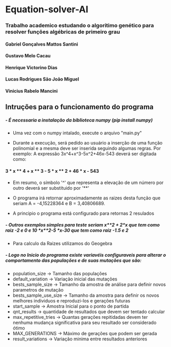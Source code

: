 # Equation-solver-AI

### Trabalho academico estudando o algoritimo genético para resolver funções algébricas de primeiro grau

#### Gabriel Gonçalves Mattos Santini
#### Gustavo Melo Cacau
#### Henrique Victorino Dias
#### Lucas Rodrigues São João Miguel
#### Vinicius Rabelo Mancini


## Intruções para o funcionamento do programa

##### - É necessaria a instalação da biblioteca numpy (pip install numpy)
	
- Uma vez com o numpy intalado, execute o arquivo "main.py"
 
- Durante a execução, será pedido ao usuário a inserção de uma função polinomial e a mesma deve ser inserida seguindo algumas regras. Por exemplo:
		A expressão 3x^4+x^3-5x^2+46x-543 deverá ser digitada como: 
		
#### 				3 * x \*\* 4 + x ** 3 - 5 * x \*\* 2 + 46 * x - 543
			
- Em resumo, o símbolo '^' que representa a elevação de um número por outro deverá ser substituido por '**'

- O programa irá retornar aproximadamente as raizes desta função que seriam A = -4,15228364 e B = 3,40806689.
- A principio o programa está configurado para retornas 2 resulados 
##### - Outros exemplos simples para teste seriam x\*\*2 + 2\*x que tem como raiz -2 e 0 e 10 \*x\*\*2-5 \*x-30 que tem como raiz -1.5 e 2
- Para calculo da Raizes utilizamos do Geogebra
	
##### - Logo no Inicio do programa existe variavéis configuraveis para alterar o comportamento das populações e de suas mutações que são:
- population_size -> Tamanho das populações
- default_variation -> Variação inicial das mutações 
- bests_sample_size -> Tamanho da amostra de análise para definir novos parametros de mutação 
- bests_sample_use_size -> Tamanho da amostra para definir os novos melhores individuos e reproduzi-los e gerações futuras
- start_sample -> Amostra Inicial para o ponto de partida 
- qnt_results -> quantidade de resultados que devem ser tentado calcular 
- max_repetitive_tries -> Quantas gerações repitidadas devem ter nenhuma mudança significativa para seu resultado ser considerado ótimo 
- MAX_GENERATIONS -> Máximo de gerações que podem ser gerada 
- result_variations -> Variação minima entre resultados anteriores
